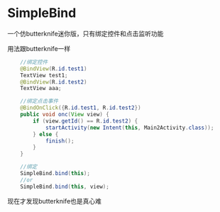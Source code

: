 # SimpleBind

 一个仿butterknife迷你版，只有绑定控件和点击监听功能

 用法跟butterknife一样

```java
    //绑定控件
    @BindView(R.id.test1)
    TextView test1;
    @BindView(R.id.test2)
    TextView aaa;

    //绑定点击事件
    @BindOnClick({R.id.test1, R.id.test2})
    public void onc(View view) {
        if (view.getId() == R.id.test2) {
            startActivity(new Intent(this, Main2Activity.class));
        } else {
            finish();
        }
    }

    //绑定
    SimpleBind.bind(this);
    //or
    SimpleBind.bind(this, view);
```

现在才发现butterknife也是真心难
